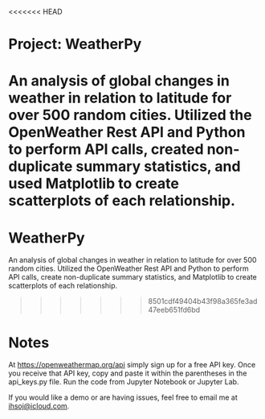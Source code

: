 <<<<<<< HEAD
# Project: WeatherPy
An analysis of global changes in weather in relation to latitude for over 500 random cities. Utilized the OpenWeather Rest API and Python to perform API calls, created non-duplicate summary statistics, and used Matplotlib to create scatterplots of each relationship.
=======
# WeatherPy
An analysis of global changes in weather in relation to latitude for over 500 random cities. Utilized the OpenWeather Rest API and Python to perform API calls, create non-duplicate summary statistics, and Matplotlib to create scatterplots of each relationship.
>>>>>>> 8501cdf49404b43f98a365fe3ad47eeb651fd6bd

# Notes
At https://openweathermap.org/api simply sign up for a free API key.
Once you receive that API key, copy and paste it within the parentheses in the api_keys.py file.
Run the code from Jupyter Notebook or Jupyter Lab. 
  
If you would like a demo or are having issues, feel free to email me at ihsoj@icloud.com.

